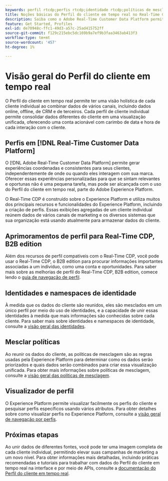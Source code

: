 ```yaml
---
keywords: perfil rtcdp;perfis rtcdp;identidade rtcdp;políticas de mesclagem rtcdp;perfil do cliente em tempo real
title: Noções básicas do Perfil do cliente em tempo real no Real-Time CDP
description: Saiba como o Adobe Real-Time Customer Data Platform permite gerar experiências coordenadas, consistentes e relevantes para seus clientes usando o Perfil do cliente em tempo real.
feature: Get Started, Profiles
exl-id: de70948c-ffc1-49d3-a57c-25ad415752ff
source-git-commit: f129c215ebc5dc169b9a7ef9b3faa3463ab413f3
workflow-type: tm+mt
source-wordcount: '457'
ht-degree: 1%

---
```


# Visão geral do Perfil do cliente em tempo real

O Perfil do cliente em tempo real permite ter uma visão holística de cada cliente individual ao combinar dados de vários canais, incluindo dados online, offline, de CRM e de terceiros. Cada perfil de cliente individual permite consolidar dados diferentes do cliente em uma visualização unificada, oferecendo uma conta acionável com carimbo de data e hora de cada interação com o cliente.

## Perfis em [!DNL Real-Time Customer Data Platform]

O [!DNL Adobe Real-Time Customer Data Platform] permite gerar experiências coordenadas e consistentes para seus clientes, independentemente de onde ou quando eles interagem com sua marca. Oferecer essas experiências personalizadas para que se sintam relevantes e oportunas não é uma pequena tarefa, mas pode ser alcançada com o uso do Perfil do cliente em tempo real, parte do Adobe Experience Platform.

O Real-Time CDP é construído sobre o Experience Platform e utiliza muitos dos principais recursos e funcionalidades do Experience Platform, incluindo a criação de perfis. Essas exibições agregadas de um cliente individual reúnem dados de vários canais de marketing e os diversos sistemas que sua organização está usando atualmente para armazenar dados do cliente.

## Aprimoramentos de perfil para Real-Time CDP, B2B edition

Além dos recursos de perfil compatíveis com o Real-Time CDP, você pode usar o Real-Time CDP, o B2B edition para procurar informações importantes associadas a um indivíduo, como uma conta e oportunidades. Para saber mais sobre as melhorias de perfil do Real-Time CDP, B2B edition, comece lendo o [guia de navegação de perfil](profile-browse.md).

## Identidades e namespaces de identidade

À medida que os dados do cliente são reunidos, eles são mesclados em um único perfil por meio do uso de identidades, e a capacidade de unir essas identidades à medida que mais informações são conhecidas sobre cada cliente. Para saber mais sobre identidades e namespaces de identidade, consulte a [visão geral das identidades](identities-overview.md).

## Mesclar políticas

Ao reunir os dados do cliente, as políticas de mesclagem são as regras usadas pela Experience Platform para determinar como os dados serão priorizados e quais dados serão combinados para criar essa visualização unificada. Para obter mais informações sobre políticas de mesclagem, consulte a [visão geral das políticas de mesclagem](merge-policies.md).

## Visualizador de perfil

O Experience Platform permite visualizar facilmente os perfis do cliente e pesquisar perfis específicos usando vários atributos. Para obter detalhes sobre como visualizar perfis no Experience Platform, consulte a [visão geral de navegação por perfis](profile-browse.md).

## Próximas etapas

Ao unir dados de diferentes fontes, você pode ter uma imagem completa de cada cliente individual, permitindo elevar suas campanhas de marketing a um novo nível. Para obter informações mais detalhadas, incluindo práticas recomendadas e tutoriais para trabalhar com dados do Perfil do cliente em tempo real na interface e por meio de APIs, consulte a [documentação do Perfil do cliente em tempo real](../../profile/home.md).

